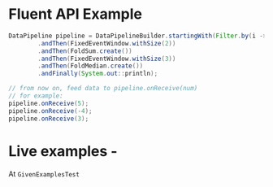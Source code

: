 # Fluent API Example

```java
DataPipeline pipeline = DataPipelineBuilder.startingWith(Filter.by(i -> i > 0))
        .andThen(FixedEventWindow.withSize(2))
        .andThen(FoldSum.create())
        .andThen(FixedEventWindow.withSize(3))
        .andThen(FoldMedian.create())
        .andFinally(System.out::println);

// from now on, feed data to pipeline.onReceive(num)
// for example:
pipeline.onReceive(5);
pipeline.onReceive(-4);
pipeline.onReceive(3);
```

# Live examples -
At `GivenExamplesTest`
